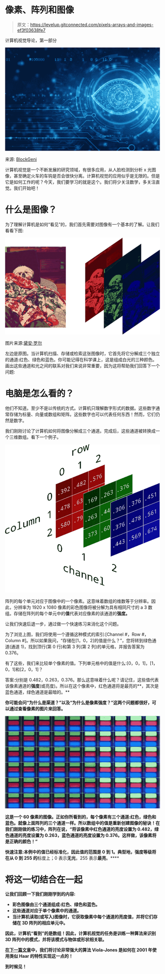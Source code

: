 # 像素、阵列和图像

> 原文：<https://levelup.gitconnected.com/pixels-arrays-and-images-ef3f03638fe7>

计算机视觉导论，第一部分

![](img/4141455dcbdc91d10a3c6acf632e1575.png)

来源: [BlockGeni](https://blockgeni.com/understanding-computer-vision/)

计算机视觉是一个不断发展的研究领域，有很多应用，从人脸检测到分析 x 光图像，甚至确定火车的车钩是否会很快分离。计算机视觉的应用似乎是无限的。但是它是如何工作的呢？今天，我们要学习的就是这个。我们将少关注数学，多关注直觉。我们开始吧！

# 什么是图像？

为了理解计算机是如何“看见”的，我们首先需要对图像有一个基本的了解。让我们看看下图:

![](img/273b71ff4fc983829f6cd269fc653a3f.png)

图片来源:[黛安·罗尔](https://e2eml.school/convert_rgb_to_grayscale.html)

左边是原图。当计算机扫描、存储或检索这张图像时，它首先将它分解成三个独立的通道:红色、绿色和蓝色。你可能记得在科学课上，这是组成白光的三种颜色。画出这些通道和光之间的联系对我们来说非常重要，因为这将帮助我们回答下一个问题:

# 电脑是怎么看的？

他们不知道。至少不是以传统的方式。计算机只理解数字形式的数据。这些数字通常存储为标量、向量或数组和矩阵。这些数字也可以代表任何东西！然而，它们仍然是数字。

我们刚刚讨论了计算机如何将图像分解成三个通道。完成后，这些通道被转换成一个三维数组。看下一个例子。

![](img/38c52b0a72e5a704ea2ed04c60bed7aa.png)

阵列的每个单元对应于图像中的一个像素。这意味着数组的维数等于分辨率。因此，分辨率为 1920 x 1080 像素的彩色图像将被分解为具有相同尺寸的 a 3 数组。存储在阵列的每个单元中的**值**代表对应像素的该通道的**强度。**

让我们快速后退一步，通过做一个快速练习来消化这个问题。

为了浏览上图，我们将使用一个遵循这种模式的索引:[Channel #，Row #，Column #]。所以如果我问，“存储在[1，0，2]的值是什么？”，您将转到绿色通道(通道 1)，找到顶行(第 0 行)和第 3 列(第 2 列)的单元格，并报告答案为 0.376。

有了这些，我们来比较单个像素的值。下列单元格中的值是什么:[0，0，1]，[1，0，1]和[2，0，1]？

答案:分别是 0.482，0.263，0.376。那么这意味着什么呢？请记住，这些值代表该像素通道的**强度**(或亮度)。所以在这个像素中，红色通道将是最亮的**，其次是蓝色通道，绿色通道是最暗的。**

**你可能会问“为什么是渠道？”以及“为什么是像素强度？”这两个问题都很好，可以通过查看像素的图片来回答。**

**![](img/3490d1dd4331c9f9d42c3f2d1478ce11.png)**

**这是一个 60 像素的图像。正如你所看到的，每个像素有三个通道:红色，绿色和蓝色。就像上面阵列的三个通道一样。所以数组中的值是重新创建图像的秘诀！在我们刚刚做的练习中，阵列在说，“将该像素中红色通道的亮度设置为 0.482，绿色通道的亮度设置为 0.263，蓝色通道的亮度设置为 0.376。这样做，该像素将是正确的颜色！”**

**快速注意:本例中的值已经标准化，因此值的范围是 0 到 1。典型地，强度等级将在从 **0 到 255** 的**标度上；0 表示**无光**，255 表示**最亮**。****

# **将这一切结合在一起**

**让我们回顾一下我们刚刚学到的内容:**

*   **彩色图像由三个通道组成:红色、绿色和蓝色。**
*   **这些通道对应于单个像素中的通道。**
*   **当计算机读取(或写入)图像时，它获取像素中每个通道的亮度值，并将它们存储在 3D 阵列的相应单元中。**

**因此，计算机“看到”的是数组！因此，计算机视觉的任务是训练一种算法来识别 3D 阵列中的模式，并将该模式与物体或形状相关联。**

**[在下一篇文章](/haar-like-features-seeing-in-black-and-white-1a240caaf1e3)中，我们将讨论非常强大的算法 Viola-Jones 是如何在 2001 年使用类似 Haar 的特性实现这一点的！**

**到时候见！**
